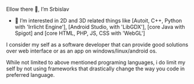 Ellow there 👋, I’m Srbislav

- 👀 I’m interested in 2D and 3D related things like [Autoit, C++, Python with 'Irrlicht Engine'], [Android Studio, with 'LibGDX'], [core Java with Spigot] and [core HTML, PHP, JS, CSS with 'WebGL']

I consider my self as a software developer that can provide good solutions over web interface or as an app on windows/linux/android os.

While not limited to above mentioned programing languages, i do limit my self by not using frameworks that drastically change the way you code in preferred language.
